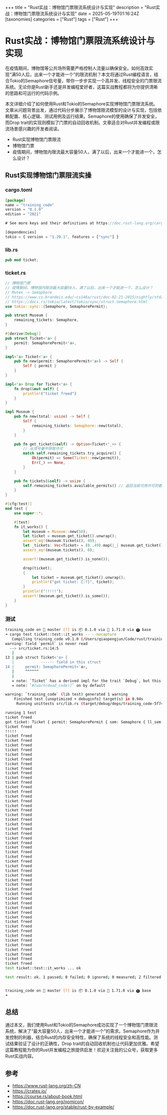 +++
title = "Rust实战：博物馆门票限流系统设计与实现"
description = "Rust实战：博物馆门票限流系统设计与实现"
date = 2025-05-19T01:16:24Z
[taxonomies]
categories = ["Rust"]
tags = ["Rust"]
+++

<!-- more -->

# Rust实战：博物馆门票限流系统设计与实现

在疫情期间，博物馆等公共场所需要严格控制人流量以确保安全。如何高效实现“满50人后，出来一个才能进一个”的限流机制？本文将通过Rust编程语言，结合Tokio的Semaphore信号量，带你一步步实现一个高并发、线程安全的门票限流系统。无论你是Rust新手还是并发编程爱好者，这篇实战教程都将为你提供清晰的思路和可运行的代码示例。

本文详细介绍了如何使用Rust和Tokio的Semaphore实现博物馆门票限流系统。文章从问题背景出发，通过代码分步展示了博物馆限流模型的设计与实现，包括依赖配置、核心逻辑、测试用例及运行结果。Semaphore的使用确保了并发安全，而Drop trait的实现则模拟了门票的自动回收机制。文章适合对Rust并发编程或限流场景感兴趣的开发者阅读。

- Rust实现博物馆门票限流
- 博物馆门票
- 疫情期间，博物馆内限流最大容量50人，满了以后，出来一个才能进一个，怎么设计？

## Rust实现博物馆门票限流实操

### cargo.toml

```ts
[package]
name = "training_code"
version = "0.1.0"
edition = "2021"

# See more keys and their definitions at https://doc.rust-lang.org/cargo/reference/manifest.html

[dependencies]
tokio = { version = "1.29.1", features = ["sync"] }

```

### lib.rs

```rust
pub mod ticket;
```

### ticket.rs

```rust
// 博物馆门票
// 疫情期间，博物馆内限流最大容量50人，满了以后，出来一个才能进一个，怎么设计？
// Mutex -> Semaphore
// https://www.cs.brandeis.edu/~cs146a/rust/doc-02-21-2015/nightly/std/sync/struct.Semaphore.html
// https://docs.rs/tokio/latest/tokio/sync/struct.Semaphore.html
use tokio::sync::{Semaphore, SemaphorePermit};

pub struct Museum {
    remaining_tickets: Semaphore,
}

#[derive(Debug)]
pub struct Ticket<'a> {
    permit: SemaphorePermit<'a>,
}

impl<'a> Ticket<'a> {
    pub fn new(permit: SemaphorePermit<'a>) -> Self {
        Self { permit }
    }
}

impl<'a> Drop for Ticket<'a> {
    fn drop(&mut self) {
        println!("ticket freed")
    }
}

impl Museum {
    pub fn new(total: usize) -> Self {
        Self {
            remaining_tickets: Semaphore::new(total),
        }
    }

    pub fn get_ticket(&self) -> Option<Ticket<'_>> {
        // 从信号量中获取许可
        match self.remaining_tickets.try_acquire() {
            Ok(permit) => Some(Ticket::new(permit)),
            Err(_) => None,
        }
    }

    pub fn tickets(&self) -> usize {
        self.remaining_tickets.available_permits() // 返回当前可用许可的数量
    }
}

#[cfg(test)]
mod test {
    use super::*;

    #[test]
    fn it_works() {
        let museum = Museum::new(50);
        let ticket = museum.get_ticket().unwrap();
        assert_eq!(museum.tickets(), 49);
        let _tickets: Vec<Ticket> = (0..49).map(|_| museum.get_ticket().unwrap()).collect();
        assert_eq!(museum.tickets(), 0);

        assert!(museum.get_ticket().is_none());

        drop(ticket);
        {
            let ticket = museum.get_ticket().unwrap();
            println!("got ticket: {:?}", ticket);
        }
        println!("!!!!!");
        assert!(museum.get_ticket().is_some());
    }
}

```

### 测试

```bash
training_code on  master [?] is 📦 0.1.0 via 🦀 1.71.0 via 🅒 base 
➜ cargo test ticket::test::it_works -- --nocapture                                
   Compiling training_code v0.1.0 (/Users/qiaopengjun/Code/rust/training_code)
warning: field `permit` is never read
  --> src/ticket.rs:14:5
   |
13 | pub struct Ticket<'a> {
   |            ------ field in this struct
14 |     permit: SemaphorePermit<'a>,
   |     ^^^^^^
   |
   = note: `Ticket` has a derived impl for the trait `Debug`, but this is intentionally ignored during dead code analysis
   = note: `#[warn(dead_code)]` on by default

warning: `training_code` (lib test) generated 1 warning
    Finished test [unoptimized + debuginfo] target(s) in 0.94s
     Running unittests src/lib.rs (target/debug/deps/training_code-5f74f464a78aa0d2)

running 1 test
ticket freed
got ticket: Ticket { permit: SemaphorePermit { sem: Semaphore { ll_sem: Semaphore { permits: 0 } }, permits: 1 } }
ticket freed
!!!!!
ticket freed
ticket freed
ticket freed
ticket freed
ticket freed
ticket freed
ticket freed
ticket freed
ticket freed
ticket freed
ticket freed
ticket freed
ticket freed
ticket freed
ticket freed
ticket freed
ticket freed
ticket freed
ticket freed
ticket freed
ticket freed
ticket freed
ticket freed
ticket freed
ticket freed
ticket freed
ticket freed
ticket freed
ticket freed
ticket freed
ticket freed
ticket freed
ticket freed
ticket freed
ticket freed
ticket freed
ticket freed
ticket freed
ticket freed
ticket freed
ticket freed
ticket freed
ticket freed
ticket freed
ticket freed
ticket freed
ticket freed
ticket freed
ticket freed
ticket freed
test ticket::test::it_works ... ok

test result: ok. 1 passed; 0 failed; 0 ignored; 0 measured; 2 filtered out; finished in 0.00s


training_code on  master [?] is 📦 0.1.0 via 🦀 1.71.0 via 🅒 base 
➜ 
```

## 总结

通过本文，我们使用Rust和Tokio的Semaphore成功实现了一个博物馆门票限流系统，解决了“最大容量50人，出来一个才能进一个”的需求。Semaphore作为并发控制的利器，结合Rust的内存安全特性，确保了系统的线程安全和高性能。测试结果验证了设计的正确性，Drop trait的自动回收机制也让代码更加优雅。希望这篇教程能为你的Rust并发编程之旅提供启发！欢迎关注我的公众号，获取更多Rust实战内容。

## 参考

- <https://www.rust-lang.org/zh-CN>
- <https://crates.io/>
- <https://course.rs/about-book.html>
- <https://doc.rust-lang.org/nomicon/>
- <https://doc.rust-lang.org/stable/rust-by-example/>
